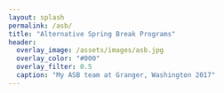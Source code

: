 ```yaml
---
layout: splash
permalink: /asb/
title: "Alternative Spring Break Programs"
header:
  overlay_image: /assets/images/asb.jpg
  overlay_color: "#000"
  overlay_filter: 0.5
  caption: "My ASB team at Granger, Washington 2017"
---
```


